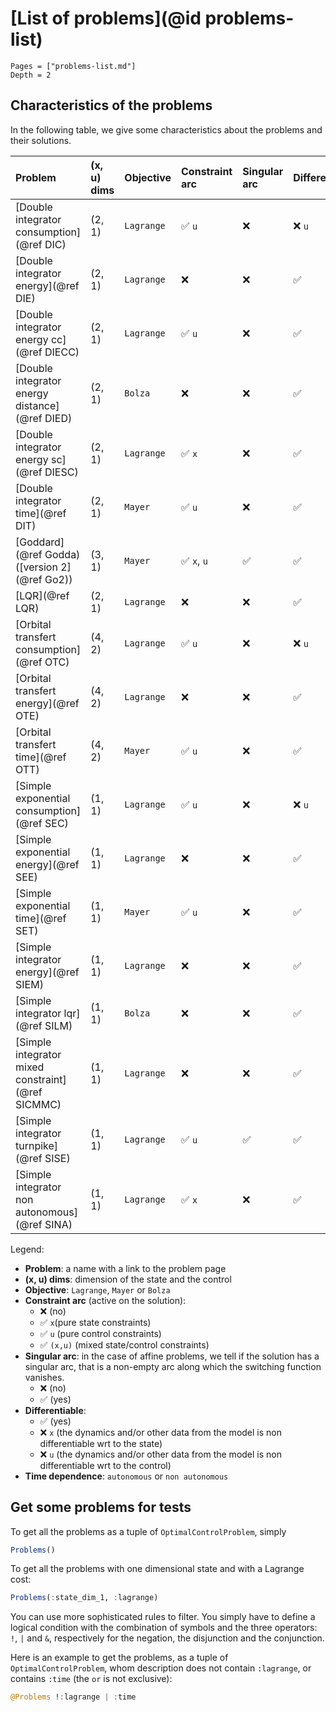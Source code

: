 # [List of problems](@id problems-list)

```@contents
Pages = ["problems-list.md"]
Depth = 2
```

## Characteristics of the problems

In the following table, we give some characteristics about the problems and their solutions.

| **Problem**                                      | **(x, u) dims** | **Objective** | **Constraint arc** | **Singular arc** | **Differentiable** | **Time dependence**
| :----------------------------------------------- | :-------------- | :------------ | :----------------- | :--------------- | :----------------- | :----------------- 
| [Double integrator consumption](@ref DIC)        | (2, 1)          | `Lagrange`    | ✅ `u`             | ❌               | ❌ `u`             | `autonomous`
| [Double integrator energy](@ref DIE)             | (2, 1)          | `Lagrange`    | ❌                 | ❌               | ✅                 | `autonomous`
| [Double integrator energy cc](@ref DIECC)        | (2, 1)          | `Lagrange`    | ✅ `u`             | ❌               | ✅                 | `autonomous`
| [Double integrator energy distance](@ref DIED)   | (2, 1)          | `Bolza`       | ❌                 | ❌               | ✅                 | `autonomous`
| [Double integrator energy sc](@ref DIESC)        | (2, 1)          | `Lagrange`    | ✅ `x`             | ❌               | ✅                 | `autonomous`
| [Double integrator time](@ref DIT)               | (2, 1)          | `Mayer`       | ✅ `u`             | ❌               | ✅                 | `autonomous`
| [Goddard](@ref Godda) ([version 2](@ref Go2))    | (3, 1)          | `Mayer`       | ✅ `x`, `u`        | ✅               | ✅                 | `autonomous`
| [LQR](@ref LQR)                                  | (2, 1)          | `Lagrange`    | ❌                 | ❌               | ✅                 | `autonomous`
| [Orbital transfert consumption](@ref OTC)        | (4, 2)          | `Lagrange`    | ✅ `u`             | ❌               | ❌ `u`             | `autonomous`
| [Orbital transfert energy](@ref OTE)             | (4, 2)          | `Lagrange`    | ❌                 | ❌               | ✅                 | `autonomous`
| [Orbital transfert time](@ref OTT)               | (4, 2)          | `Mayer`       | ✅ `u`             | ❌               | ✅                 | `autonomous`
| [Simple exponential consumption](@ref SEC)       | (1, 1)          | `Lagrange`    | ✅ `u`             | ❌               | ❌ `u`             | `autonomous`
| [Simple exponential energy](@ref SEE)            | (1, 1)          | `Lagrange`    | ❌                 | ❌               | ✅                 | `autonomous`
| [Simple exponential time](@ref SET)              | (1, 1)          | `Mayer`       | ✅ `u`             | ❌               | ✅                 | `autonomous`
| [Simple integrator energy](@ref SIEM)            | (1, 1)          | `Lagrange`    | ❌                 | ❌               | ✅                 | `autonomous`
| [Simple integrator lqr](@ref SILM)               | (1, 1)          | `Bolza`       | ❌                 | ❌               | ✅                 | `autonomous`
| [Simple integrator mixed constraint](@ref SICMMC)| (1, 1)          | `Lagrange`    | ❌                 | ❌               | ✅                 | `autonomous`
| [Simple integrator turnpike](@ref SISE)          | (1, 1)          | `Lagrange`    | ✅ `u`             | ✅               | ✅                 | `autonomous`
| [Simple integrator non autonomous](@ref SINA)    | (1, 1)          | `Lagrange`    | ✅ `x`             | ❌               | ✅                 | `non autonomous`


Legend:

- **Problem**: a name with a link to the problem page
- **(x, u) dims**: dimension of the state and the control
- **Objective**: `Lagrange`, `Mayer` or `Bolza`
- **Constraint arc** (active on the solution):
  - ❌ (no)
  - ✅ `x`(pure state constraints)
  - ✅ `u` (pure control constraints)
  - ✅ `(x,u)` (mixed state/control constraints)
- **Singular arc**: in the case of affine problems, we tell if the solution has a singular arc, that is a non-empty arc along which the switching function vanishes.
  - ❌ (no)
  - ✅ (yes)
- **Differentiable**:
  - ✅ (yes)
  - ❌ `x` (the dynamics and/or other data from the model is non differentiable wrt to the state)
  - ❌ `u` (the dynamics and/or other data from the model is non differentiable wrt to the control)
- **Time dependence**: `autonomous` or `non autonomous`

## Get some problems for tests

To get all the problems as a tuple of `OptimalControlProblem`, simply

```julia
Problems()
```

To get all the problems with one dimensional state and with a Lagrange cost:

```julia
Problems(:state_dim_1, :lagrange)
```

You can use more sophisticated rules to filter. You simply have to define a logical condition with the combination of symbols and the three operators: `!`, `|` and `&`, respectively for the negation, the disjunction and the conjunction.

Here is an example to get the problems, as a tuple of `OptimalControlProblem`, whom description does not contain `:lagrange`, or contains `:time` (the `or` is not exclusive):

```julia
@Problems !:lagrange | :time
```
